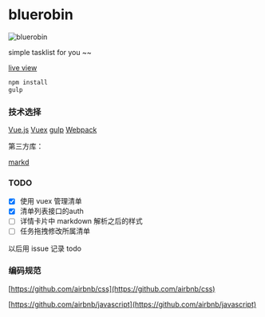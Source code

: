 # bluerobin

![bluerobin](./bluerobin.png)


simple tasklist for you ~~

[live view](http://zhanglun.github.io/bluerobin/)

```js
npm install
gulp
```

### 技术选择

[Vue.js](https://vuejs.org/)
[Vuex](http://vuex.vuejs.org/en/intro.html)
[gulp](http://gulpjs.com/)
[Webpack](http://webpack.github.io/)

第三方库：

[markd](https://github.com/chjj/marked)

### TODO

- [x] 使用 vuex 管理清单
- [x] 清单列表接口的auth
- [ ] 详情卡片中 markdown 解析之后的样式
- [ ] 任务拖拽修改所属清单

以后用 issue 记录 todo

### 编码规范

[https://github.com/airbnb/css](https://github.com/airbnb/css)

[https://github.com/airbnb/javascript](https://github.com/airbnb/javascript)
